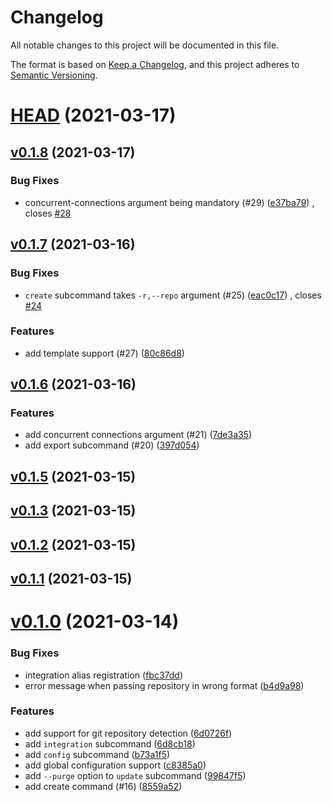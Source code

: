 # Changelog

All notable changes to this project will be documented in this file.

The format is based on [Keep a Changelog](https://keepachangelog.com/en/1.0.0/), and this project adheres to [Semantic Versioning](https://semver.org/spec/v2.0.0.html).

# [HEAD](https://github.com/mainrs/gh-labels-cli/compare/v0.1.8...HEAD) (2021-03-17)

## [v0.1.8](https://github.com/mainrs/gh-labels-cli/compare/v0.1.7...v0.1.8) (2021-03-17)

### Bug Fixes

- concurrent-connections argument being mandatory (#29) ([e37ba79](https://github.com/mainrs/gh-labels-cli/commit/e37ba799642b86b7cf4da3d5de5f7709eca34ef4)) , closes [#28](https://github.com/mainrs/gh-labels-cli/issues/28)

## [v0.1.7](https://github.com/mainrs/gh-labels-cli/compare/v0.1.6...v0.1.7) (2021-03-16)

### Bug Fixes

- `create` subcommand takes `-r,--repo` argument (#25) ([eac0c17](https://github.com/mainrs/gh-labels-cli/commit/eac0c17a49e3888fe5004de9c491b058b658b35a)) , closes [#24](https://github.com/mainrs/gh-labels-cli/issues/24)

### Features

- add template support (#27) ([80c86d8](https://github.com/mainrs/gh-labels-cli/commit/80c86d8d6d5cd183ea0549a785d98deab8a52822))

## [v0.1.6](https://github.com/mainrs/gh-labels-cli/compare/v0.1.5...v0.1.6) (2021-03-16)

### Features

- add concurrent connections argument (#21) ([7de3a35](https://github.com/mainrs/gh-labels-cli/commit/7de3a35501fb370d77c20dc044a05d1c681a04c0))
- add export subcommand (#20) ([397d054](https://github.com/mainrs/gh-labels-cli/commit/397d054c1e2ab1ddc688358639fda58a62960407))

## [v0.1.5](https://github.com/mainrs/gh-labels-cli/compare/v0.1.3...v0.1.5) (2021-03-15)

## [v0.1.3](https://github.com/mainrs/gh-labels-cli/compare/v0.1.2...v0.1.3) (2021-03-15)

## [v0.1.2](https://github.com/mainrs/gh-labels-cli/compare/v0.1.1...v0.1.2) (2021-03-15)

## [v0.1.1](https://github.com/mainrs/gh-labels-cli/compare/v0.1.0...v0.1.1) (2021-03-15)

# [v0.1.0](https://github.com/mainrs/gh-labels-cli/compare/v0.0.0...v0.1.0) (2021-03-14)

### Bug Fixes

- integration alias registration ([fbc37dd](https://github.com/mainrs/gh-labels-cli/commit/fbc37dda9782f3fc51c43d519a94b612dd36eb5d))
- error message when passing repository in wrong format ([b4d9a98](https://github.com/mainrs/gh-labels-cli/commit/b4d9a98d78ce49262e63f3e6f2559906ca142118))

### Features

- add support for git repository detection ([6d0726f](https://github.com/mainrs/gh-labels-cli/commit/6d0726f0c6108e9ec8c32317f9ddd7366c7e632e))
- add `integration` subcommand ([6d8cb18](https://github.com/mainrs/gh-labels-cli/commit/6d8cb18da8690032d4e741890011af1413d7b9b0))
- add `config` subcommand ([b73a1f5](https://github.com/mainrs/gh-labels-cli/commit/b73a1f5f9bdb5b4cba81a67997960cabb38f6044))
- add global configuration support ([c8385a0](https://github.com/mainrs/gh-labels-cli/commit/c8385a0ab080254bcce10bc356334d81e2b0a38a))
- add `--purge` option to `update` subcommand ([99847f5](https://github.com/mainrs/gh-labels-cli/commit/99847f543f8f72c2a8fb84cd089383d4108256a7))
- add create command (#16) ([8559a52](https://github.com/mainrs/gh-labels-cli/commit/8559a5249017c2a86a7c81721bb50536fe2adee8))

